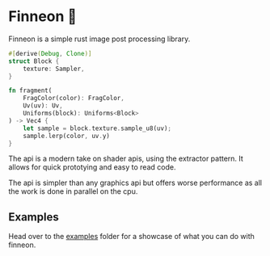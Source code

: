 # Finneon 🐠

Finneon is a simple rust image post processing library.

```rust
#[derive(Debug, Clone)]
struct Block {
	texture: Sampler,
}

fn fragment(
	FragColor(color): FragColor,
	Uv(uv): Uv,
	Uniforms(block): Uniforms<Block>
) -> Vec4 {
    let sample = block.texture.sample_u8(uv);
    sample.lerp(color, uv.y)
}
```

The api is a modern take on shader apis, using the extractor pattern. It allows for quick prototying and easy to read code.

The api is simpler than any graphics api but offers worse performance as all the work is done in parallel on the cpu.

## Examples

Head over to the [examples](/examples/) folder for a showcase of what you can do with finneon.
